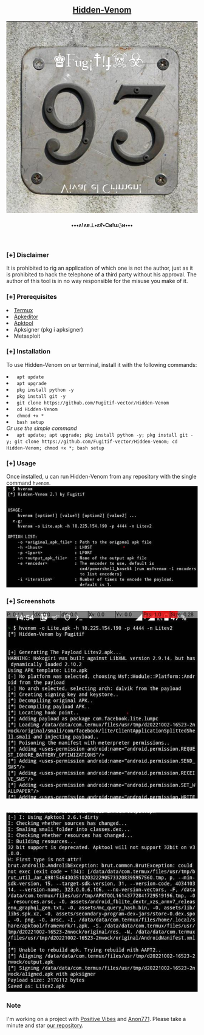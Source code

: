<h2 align="center"><u>Hidden-Venom</u></h2>

![H](banner.jpg)
<h4 align="center"> •••ʌ!ʌɐ⊥•εℓ•Cʁ!ɯℨи••• </h4>
<p align="center">
<br>
</p>

### [+] Disclaimer
It is prohibited to rig an application of which one is not the author, just as it is prohibited to hack the telephone of a third party without his approval. The author of this tool is in no way responsible for the misuse you make of it.

### [+] Prerequisites
<li><a href="https://f-droid.org/en/packages/com.termux/">Termux</a></li>
<li><a href="https://apk-editor.fr.uptodown.com/android/telecharger"> Apkeditor</a></li>
<li><a href="https://github.com/h4ck3r0/apktool-termux">Apktool</a></li>
<li>Apksigner (pkg i apksigner)</li>
<li>Metasploit</li>

### [+] Installation
To use Hidden-Venom on ur terminal, install it with the following commands:
<li><code> apt update </code></li> 
<li><code> apt upgrade </code></li>
<li><code> pkg install python -y </code></li>
<li><code> pkg install git -y</code></li>
<li><code> git clone https://github.com/Fugitif-vector/Hidden-Venom</code></li>
<li><code> cd Hidden-Venom</li></code>
<li><code> chmod +x *</li></code>
<li><code> bash setup</li></code>
<i> Or use the simple command</i>
<li><code> apt update; apt upgrade; pkg install python -y; pkg install git -y; git clone https://github.com/Fugitif-vector/Hidden-Venom; cd Hidden-Venom; chmod +x *; bash setup</code></li>

### [+] Usage
Once installed, u can run Hidden-Venom from any repository with the single command <code>hvenom</code>.<br>
![help](help.jpg)

### [+] Screenshots
![img1](img1.jpg)
<br>
<br>
<br>
![img2](img2.jpg)

### Note
I'm working on a project with <a href="https://github.com/spurpositivity">Positive Vibes</a> and <a href="https://github.com/Anon7711">Anon771</a>. Please take a minute and star <a href="https://github.com/spurpositivity/UXV-INC-">our repository</a>.
